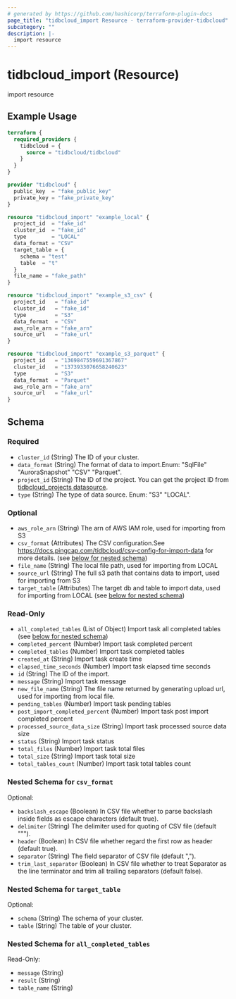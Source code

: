 ```yaml
---
# generated by https://github.com/hashicorp/terraform-plugin-docs
page_title: "tidbcloud_import Resource - terraform-provider-tidbcloud"
subcategory: ""
description: |-
  import resource
---
```


# tidbcloud_import (Resource)

import resource

## Example Usage

```terraform
terraform {
  required_providers {
    tidbcloud = {
      source = "tidbcloud/tidbcloud"
    }
  }
}

provider "tidbcloud" {
  public_key  = "fake_public_key"
  private_key = "fake_private_key"
}

resource "tidbcloud_import" "example_local" {
  project_id  = "fake_id"
  cluster_id  = "fake_id"
  type        = "LOCAL"
  data_format = "CSV"
  target_table = {
    schema = "test"
    table  = "t"
  }
  file_name = "fake_path"
}

resource "tidbcloud_import" "example_s3_csv" {
  project_id   = "fake_id"
  cluster_id   = "fake_id"
  type         = "S3"
  data_format  = "CSV"
  aws_role_arn = "fake_arn"
  source_url   = "fake_url"
}

resource "tidbcloud_import" "example_s3_parquet" {
  project_id   = "1369847559691367867"
  cluster_id   = "1373933076658240623"
  type         = "S3"
  data_format  = "Parquet"
  aws_role_arn = "fake_arn"
  source_url   = "fake_url"
}
```

<!-- schema generated by tfplugindocs -->
## Schema

### Required

- `cluster_id` (String) The ID of your cluster.
- `data_format` (String) The format of data to import.Enum: "SqlFile" "AuroraSnapshot" "CSV" "Parquet".
- `project_id` (String) The ID of the project. You can get the project ID from [tidbcloud_projects datasource](../data-sources/projects.md).
- `type` (String) The type of data source. Enum: "S3" "LOCAL".

### Optional

- `aws_role_arn` (String) The arn of AWS IAM role, used for importing from S3
- `csv_format` (Attributes) The CSV configuration.See https://docs.pingcap.com/tidbcloud/csv-config-for-import-data for more details. (see [below for nested schema](#nestedatt--csv_format))
- `file_name` (String) The local file path, used for importing from LOCAL
- `source_url` (String) The full s3 path that contains data to import, used for importing from S3
- `target_table` (Attributes) The target db and table to import data, used for importing from LOCAL (see [below for nested schema](#nestedatt--target_table))

### Read-Only

- `all_completed_tables` (List of Object) Import task all completed tables (see [below for nested schema](#nestedatt--all_completed_tables))
- `completed_percent` (Number) Import task completed percent
- `completed_tables` (Number) Import task completed tables
- `created_at` (String) Import task create time
- `elapsed_time_seconds` (Number) Import task elapsed time seconds
- `id` (String) The ID of the import.
- `message` (String) Import task message
- `new_file_name` (String) The file name returned by generating upload url, used for importing from local file.
- `pending_tables` (Number) Import task pending tables
- `post_import_completed_percent` (Number) Import task post import completed percent
- `processed_source_data_size` (String) Import task processed source data size
- `status` (String) Import task status
- `total_files` (Number) Import task total files
- `total_size` (String) Import task total size
- `total_tables_count` (Number) Import task total tables count

<a id="nestedatt--csv_format"></a>
### Nested Schema for `csv_format`

Optional:

- `backslash_escape` (Boolean) In CSV file whether to parse backslash inside fields as escape characters (default true).
- `delimiter` (String) The delimiter used for quoting of CSV file (default "\"").
- `header` (Boolean) In CSV file whether regard the first row as header (default true).
- `separator` (String) The field separator of CSV file (default ",").
- `trim_last_separator` (Boolean) In CSV file whether to treat Separator as the line terminator and trim all trailing separators (default false).


<a id="nestedatt--target_table"></a>
### Nested Schema for `target_table`

Optional:

- `schema` (String) The schema of your cluster.
- `table` (String) The table of your cluster.


<a id="nestedatt--all_completed_tables"></a>
### Nested Schema for `all_completed_tables`

Read-Only:

- `message` (String)
- `result` (String)
- `table_name` (String)


